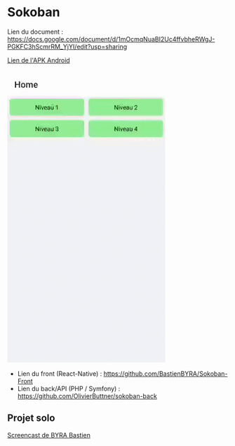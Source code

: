 # Sokoban

Lien du document : https://docs.google.com/document/d/1mOcmqNuaBI2Uc4ffvbheRWgJ-PGKFC3hScmrRM_YjYI/edit?usp=sharing

[Lien de l'APK Android](https://expo.dev/accounts/bastienbyra/projects/Sokoban/builds/79fdb446-3866-4958-ad20-1bac7231c8e8)

![](https://github.com/BastienBYRA/Sokoban-Front/blob/master/gameplay.gif)

- Lien du front (React-Native) : https://github.com/BastienBYRA/Sokoban-Front
- Lien du back/API (PHP / Symfony) : https://github.com/OlivierButtner/sokoban-back

## Projet solo

[Screencast de BYRA Bastien](https://github.com/BastienBYRA/Sokoban-Front/blob/master/BYRA-BASTIEN-PROJET.gif)